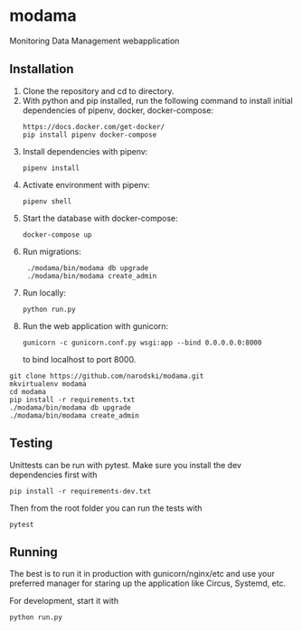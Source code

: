 # modama
Monitoring Data Management webapplication

## Installation
1. Clone the repository and cd to directory.
2. With python and pip installed, run the following command to install initial dependencies of pipenv, docker, docker-compose:
    ```
    https://docs.docker.com/get-docker/
    pip install pipenv docker-compose
    ```
3. Install dependencies with pipenv:
   ```
   pipenv install
   ```
4. Activate environment with pipenv:
   ```
   pipenv shell
   ```
5. Start the database with docker-compose:
   ```
   docker-compose up
   ``` 
6. Run migrations:
   ```
    ./modama/bin/modama db upgrade
    ./modama/bin/modama create_admin
   ```
7. Run locally:
   ```
   python run.py
   ```
8. Run the web application with gunicorn:
   ```
   gunicorn -c gunicorn.conf.py wsgi:app --bind 0.0.0.0.0:8000
   ```
    to bind localhost to port 8000.

```
git clone https://github.com/narodski/modama.git
mkvirtualenv modama
cd modama
pip install -r requirements.txt
./modama/bin/modama db upgrade
./modama/bin/modama create_admin
```

## Testing
Unittests can be run with pytest.
Make sure you install the dev dependencies first with
```
pip install -r requirements-dev.txt
```
Then from the root folder you can run the tests with
```
pytest
```

## Running
The best is to run it in production with gunicorn/nginx/etc and use your preferred manager for staring up the application
like Circus, Systemd, etc.

For development, start it with
```
python run.py
```
